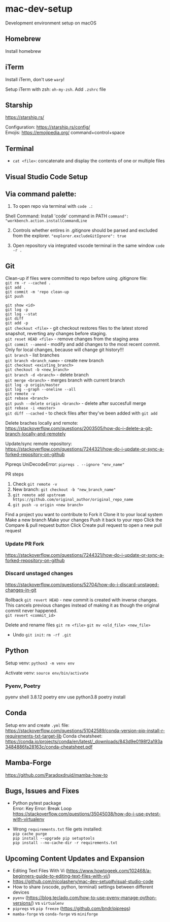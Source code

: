 # mac-dev-setup
Development environment setup on macOS


## Homebrew
Install homebrew

## iTerm
Install iTerm, don't use `warp`!

Setup iTerm with zsh: `oh-my-zsh`.
Add `.zshrc` file

## Starship
https://starship.rs/

Configuration: https://starship.rs/config/ <br> 
Emojis: https://emojipedia.org/
command+control+space

## Terminal


- `cat <file>`: concatenate and display the contents of one or multiple files


## Visual Studio Code Setup

Via command palette:
---
1. To open repo via terminal with `code .`:
   
Shell Command: Install 'code' command in PATH
`command": "workbench.action.installCommandLine`

2. Controls whether entires in .gitignore should be parsed and excluded from the explorer.
`"explorer.excludeGitIgnore": true`

3. Open repository via integrated vscode terminal in the same window
`code -r .`

## Git

Clean-up if files were committed to repo before using .gitignore file: <br>
`git rm -r --cached .` <br>
`git add .` <br>
`git commit -m 'repo clean-up` <br>
`git push` <br>


`git show <id>` <br>
`git log -p` <br>
`git log --stat` <br>
`git diff` <br>
`git add -p` <br>
`git checkout <file>` - git checkout restores files to the latest stored snapshot, reverting any changes before staging.<br> 
`git reset HEAD <file>` - remove changes from the staging area <br>
`git commit --amend` - modify and add changes to the most recent commit. Only for local changes, because will change git history!!! <br>
`git branch` - list branches <br>
`git branch <branch_name>` - create new branch <br>
`git checkout <existing_branch>` <br>
`git checkout -b <new_branch>` <br>
`git branch -d <branch>` - delete branch <br>
`git merge <branch>` - merges branch with current branch <br>
`git log -p origin/master` <br>
`git log --graph --oneline --all` <br>
`git remote -v` <br>
`git rebase <branch>` <br>
`git push --delete origin <branch>` - delete after succesfull merge <br>
`git rebase -i <master>` <br>
`git diff --cached` - to check files after they've been added with `git add `

Delete braches locally and remote: <br>
https://stackoverflow.com/questions/2003505/how-do-i-delete-a-git-branch-locally-and-remotely

Update/sync remote repository: <br>
https://stackoverflow.com/questions/7244321/how-do-i-update-or-sync-a-forked-repository-on-github

Pipreqs UniDecodeError:
`pipreqs . --ignore "env_name"`

PR steps
1. Check `git remote -v`
2. New branch: `git checkout -b "new_branch_name"`
3. `git remote add upstream https://github.com/original_author/original_repo_name`
4. `git push -u origin <new branch>`
   
Find a project you want to contribute to
Fork it
Clone it to your local system
Make a new branch
Make your changes
Push it back to your repo
Click the Compare & pull request button
Click Create pull request to open a new pull request

### Update PR Fork
https://stackoverflow.com/questions/7244321/how-do-i-update-or-sync-a-forked-repository-on-github

### Discard unstaged changes
https://stackoverflow.com/questions/52704/how-do-i-discard-unstaged-changes-in-git




Rollback
`git revert HEAD` - new commit is created with inverse changes. This cancels previous changes instead of making it as though the original commit never happened. <br>
`git revert <commit_id>`

Delete and rename files
`git rm <file>`
`git mv <old_file> <new_file>`

- Undo `git init`:
  `rm -rf .git`



## Python
Setup venv:
`python3 -m venv env`

Activate venv:
`source env/bin/activate`

### Pyenv, Poetry
pyenv shell 3.8.12
poetry env use python3.8
poetry install

## Conda
Setup env and create `.yml` file: https://stackoverflow.com/questions/51042589/conda-version-pip-install-r-requirements-txt-target-lib
Conda cheatsheet: https://conda.io/projects/conda/en/latest/_downloads/843d9e0198f2a193a3484886fa28163c/conda-cheatsheet.pdf

## Mamba-Forge
https://github.com/Paradoxdruid/mamba-how-to



## Bugs, Issues and Fixes
- Python pytest package <br>
  Error: Key Error: Break Loop <br>
  https://stackoverflow.com/questions/35045038/how-do-i-use-pytest-with-virtualenv

- Wrong `requirements.txt` file gets installed: <br>
  `pip cache purge` <br>
  `pip install --upgrade pip setuptools` <br>
  `pip install --no-cache-dir -r requirements.txt` <br>


## Upcoming Content Updates and Expansion
- Editing Text Files With Vi (https://www.howtogeek.com/102468/a-beginners-guide-to-editing-text-files-with-vi/)
- https://github.com/nicolashery/mac-dev-setup#visual-studio-code
- How to share (vscode, python, terminal) settings between different devices
- `pyenv` (https://blog.teclado.com/how-to-use-pyenv-manage-python-versions/) vs `virtualenv`
- `pipreqs` vs `pip freeze` (https://github.com/bndr/pipreqs)
- `mamba-forge` vs `conda-forge` vs `miniforge`
